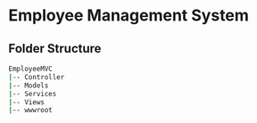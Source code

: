 # Employee Management System

## Folder Structure

```bash
EmployeeMVC
|-- Controller
|-- Models
|-- Services
|-- Views
|-- wwwroot
```
